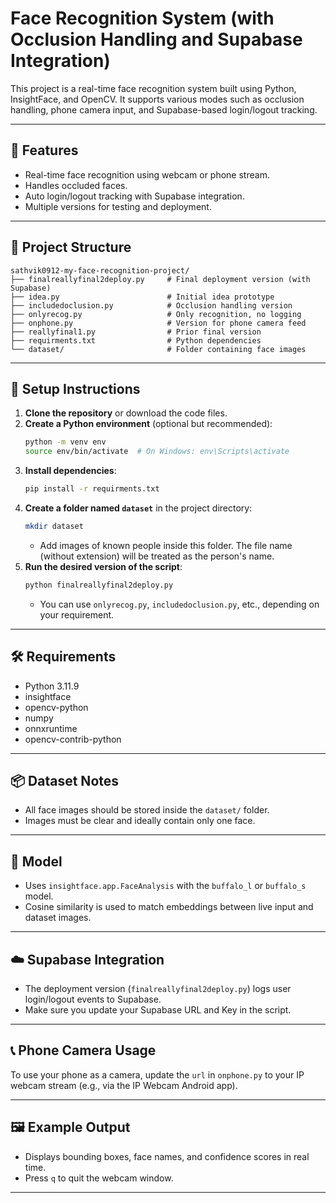 # Face Recognition System (with Occlusion Handling and Supabase Integration)

This project is a real-time face recognition system built using Python, InsightFace, and OpenCV. It supports various modes such as occlusion handling, phone camera input, and Supabase-based login/logout tracking.

---

## 🔧 Features

- Real-time face recognition using webcam or phone stream.
- Handles occluded faces.
- Auto login/logout tracking with Supabase integration.
- Multiple versions for testing and deployment.

---

## 📁 Project Structure

```
sathvik0912-my-face-recognition-project/
├── finalreallyfinal2deploy.py     # Final deployment version (with Supabase)
├── idea.py                        # Initial idea prototype
├── includedoclusion.py            # Occlusion handling version
├── onlyrecog.py                   # Only recognition, no logging
├── onphone.py                     # Version for phone camera feed
├── reallyfinal1.py                # Prior final version
├── requirments.txt                # Python dependencies
└── dataset/                       # Folder containing face images
```

---

## 🚀 Setup Instructions

1. **Clone the repository** or download the code files.
2. **Create a Python environment** (optional but recommended):
   ```bash
   python -m venv env
   source env/bin/activate  # On Windows: env\Scripts\activate
   ```
3. **Install dependencies**:
   ```bash
   pip install -r requirments.txt
   ```
4. **Create a folder named `dataset`** in the project directory:
   ```bash
   mkdir dataset
   ```
   - Add images of known people inside this folder. The file name (without extension) will be treated as the person's name.
5. **Run the desired version of the script**:
   ```bash
   python finalreallyfinal2deploy.py
   ```
   - You can use `onlyrecog.py`, `includedoclusion.py`, etc., depending on your requirement.

---

## 🛠️ Requirements

- Python 3.11.9
- insightface
- opencv-python
- numpy
- onnxruntime
- opencv-contrib-python

---

## 📦 Dataset Notes

- All face images should be stored inside the `dataset/` folder.
- Images must be clear and ideally contain only one face.

---

## 🧠 Model

- Uses `insightface.app.FaceAnalysis` with the `buffalo_l` or `buffalo_s` model.
- Cosine similarity is used to match embeddings between live input and dataset images.

---

## ☁️ Supabase Integration

- The deployment version (`finalreallyfinal2deploy.py`) logs user login/logout events to Supabase.
- Make sure you update your Supabase URL and Key in the script.

---

## 📞 Phone Camera Usage

To use your phone as a camera, update the `url` in `onphone.py` to your IP webcam stream (e.g., via the IP Webcam Android app).

---

## 🖼️ Example Output

- Displays bounding boxes, face names, and confidence scores in real time.
- Press `q` to quit the webcam window.

---
